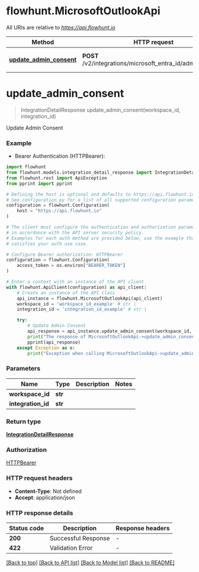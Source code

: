 # flowhunt.MicrosoftOutlookApi

All URIs are relative to *https://api.flowhunt.io*

Method | HTTP request | Description
------------- | ------------- | -------------
[**update_admin_consent**](MicrosoftOutlookApi.md#update_admin_consent) | **POST** /v2/integrations/microsoft_entra_id/admin_consent | Update Admin Consent


# **update_admin_consent**
> IntegrationDetailResponse update_admin_consent(workspace_id, integration_id)

Update Admin Consent

### Example

* Bearer Authentication (HTTPBearer):

```python
import flowhunt
from flowhunt.models.integration_detail_response import IntegrationDetailResponse
from flowhunt.rest import ApiException
from pprint import pprint

# Defining the host is optional and defaults to https://api.flowhunt.io
# See configuration.py for a list of all supported configuration parameters.
configuration = flowhunt.Configuration(
    host = "https://api.flowhunt.io"
)

# The client must configure the authentication and authorization parameters
# in accordance with the API server security policy.
# Examples for each auth method are provided below, use the example that
# satisfies your auth use case.

# Configure Bearer authorization: HTTPBearer
configuration = flowhunt.Configuration(
    access_token = os.environ["BEARER_TOKEN"]
)

# Enter a context with an instance of the API client
with flowhunt.ApiClient(configuration) as api_client:
    # Create an instance of the API class
    api_instance = flowhunt.MicrosoftOutlookApi(api_client)
    workspace_id = 'workspace_id_example' # str | 
    integration_id = 'integration_id_example' # str | 

    try:
        # Update Admin Consent
        api_response = api_instance.update_admin_consent(workspace_id, integration_id)
        print("The response of MicrosoftOutlookApi->update_admin_consent:\n")
        pprint(api_response)
    except Exception as e:
        print("Exception when calling MicrosoftOutlookApi->update_admin_consent: %s\n" % e)
```



### Parameters


Name | Type | Description  | Notes
------------- | ------------- | ------------- | -------------
 **workspace_id** | **str**|  | 
 **integration_id** | **str**|  | 

### Return type

[**IntegrationDetailResponse**](IntegrationDetailResponse.md)

### Authorization

[HTTPBearer](../README.md#HTTPBearer)

### HTTP request headers

 - **Content-Type**: Not defined
 - **Accept**: application/json

### HTTP response details

| Status code | Description | Response headers |
|-------------|-------------|------------------|
**200** | Successful Response |  -  |
**422** | Validation Error |  -  |

[[Back to top]](#) [[Back to API list]](../README.md#documentation-for-api-endpoints) [[Back to Model list]](../README.md#documentation-for-models) [[Back to README]](../README.md)

